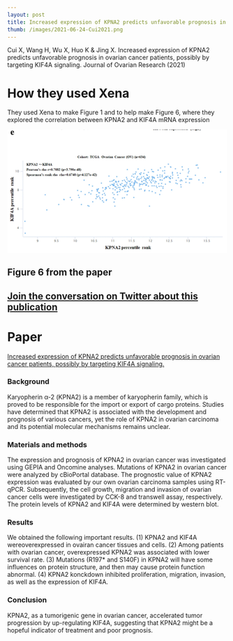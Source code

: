 ```yaml
---
layout: post
title: Increased expression of KPNA2 predicts unfavorable prognosis in ovarian cancer patients
thumb: /images/2021-06-24-Cui2021.png
---
```


Cui X, Wang H, Wu X, Huo K & Jing X. Increased expression of KPNA2 predicts unfavorable prognosis in ovarian cancer patients, possibly by targeting KIF4A signaling. Journal of Ovarian Research (2021)

# How they used Xena
They used Xena to make Figure 1 and to help make Figure 6, where they explored the correlation between KPNA2 and KIF4A mRNA expression

![](/images/2021-06-24-Cui2021.png)
## Figure 6 from the paper

## [Join the conversation on Twitter about this publication](https://twitter.com/UCSCXena/status/1413189900904538115)

# Paper
[Increased expression of KPNA2 predicts unfavorable prognosis in ovarian cancer patients, possibly by targeting KIF4A signaling.](https://ovarianresearch.biomedcentral.com/articles/10.1186/s13048-021-00818-9)
### Background
Karyopherin α-2 (KPNA2) is a member of karyopherin family, which is proved to be responsible for the import or export of cargo proteins. Studies have determined that KPNA2 is associated with the development and prognosis of various cancers, yet the role of KPNA2 in ovarian carcinoma and its potential molecular mechanisms remains unclear.
### Materials and methods
The expression and prognosis of KPNA2 in ovarian cancer was investigated using GEPIA and Oncomine analyses. Mutations of KPNA2 in ovarian cancer were analyzed by cBioPortal database. The prognostic value of KPNA2 expression was evaluated by our own ovarian carcinoma samples using RT-qPCR. Subsequently, the cell growth, migration and invasion of ovarian cancer cells were investigated by CCK-8 and transwell assay, respectively. The protein levels of KPNA2 and KIF4A were determined by western blot.
### Results
We obtained the following important results. (1) KPNA2 and KIF4A wereoverexpressed in ovairan cancer tissues and cells. (2) Among patients with ovarian cancer, overexpressed KPNA2 was associated with lower survival rate. (3) Mutations (R197* and S140F) in KPNA2 will have some influences on protein structure, and then may cause protein function abnormal. (4) KPNA2 konckdown inhibited proliferation, migration, invasion, as well as the expression of KIF4A.
### Conclusion
KPNA2, as a tumorigenic gene in ovarian cancer, accelerated tumor progression by up-regulating KIF4A, suggesting that KPNA2 might be a hopeful indicator of treatment and poor prognosis.

